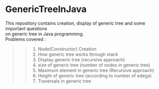 # GenericTreeInJava
This repository contains creation, display of generic tree and some important questions </br>
on generic tree in Java programming.</br>
Problems covered :
>> 1) Node(Constructor) Creation
>> 2) How generic tree works through stack
>> 3) Display generic tree (recursive approach)
>> 4) size of generic tree (number of nodes in generic tree)
>> 5) Maximum element in generic tree (Recursive approach)
>> 6) Height of generic tree (according to number of edegs)
>> 7) Traversals in generic tree 
